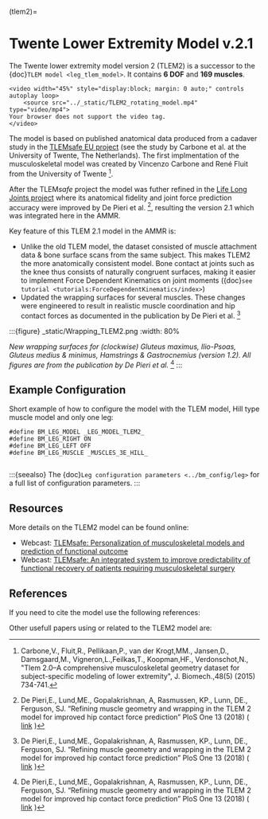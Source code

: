 (tlem2)=

# Twente Lower Extremity Model v.2.1

The Twente lower extremity model version 2 (TLEM2) is a successor to the {doc}`TLEM
model <leg_tlem_model>`. It contains **6 DOF** and **169
muscles**.

```{raw} html
<video width="45%" style="display:block; margin: 0 auto;" controls autoplay loop>
    <source src="../_static/TLEM2_rotating_model.mp4" type="video/mp4">
Your browser does not support the video tag.
</video>
```

The model is based on published anatomical data produced from a cadaver study in
the [TLEMsafe EU project](https://www.tlemsafe.eu/) (see the study by Carbone
et al. at the University of Twente, The Netherlands). The first implmentation of
the musculoskeletal model was created by Vincenzo Carbone and René Fluit from
the University of Twente [^cite_cfpk15].

After the TLEM*safe* project the model was futher refined
in the [Life
Long Joints project](https://lifelongjoints.eu/) where its anatomical
fidelity and joint force prediction accuracy were improved by De Pieri et al.
[^cite_dlgr17], resulting the version 2.1 which was integrated here in the AMMR.

Key feature of this TLEM 2.1 model in the AMMR is:

- Unlike the old TLEM model, the dataset consisted of muscle attachment data &
  bone surface scans from the same subject. This makes TLEM2 the more
  anatomically consistent model. Bone contact at joints such as the knee thus
  consists of naturally congruent surfaces, making it easier to implement
  Force Dependent Kinematics on joint moments ({doc}`see tutorial <tutorials:ForceDependentKinematics/index>`)
- Updated the wrapping surfaces for several muscles. These changes were engineered to
  result in realistic muscle coordination and hip contact forces as documented
  in the publication by De Pieri et al. [^cite_dlgr17]

:::{figure} _static/Wrapping_TLEM2.png
:width: 80%

*New wrapping surfaces for (clockwise) Gluteus maximus, Ilio-Psoas, Gluteus
medius & minimus, Hamstrings & Gastrocnemius (version 1.2). All figures are
from the publication by De Pieri et al.* [^cite_dlgr17]
:::

## Example Configuration

Short example of how to configure the model with the TLEM model, Hill type
muscle model and only one leg:

```AnyScriptDoc
#define BM_LEG_MODEL _LEG_MODEL_TLEM2_
#define BM_LEG_RIGHT ON
#define BM_LEG_LEFT OFF
#define BM_LEG_MUSCLE _MUSCLES_3E_HILL_
```

```{rst-class} float-right
```

:::{seealso}
The {doc}`Leg configuration parameters <../bm_config/leg>` for a
full list of configuration parameters.
:::

## Resources

More details on the TLEM2 model can be found online:

- Webcast: [TLEMsafe: Personalization of musculoskeletal models and prediction of functional outcome](https://www.anybodytech.com/downloads/documentation/#20150903)
- Webcast: [TLEMsafe: An integrated system to improve predictability of functional recovery of patients requiring musculoskeletal surgery](https://www.anybodytech.com/downloads/documentation/#20130305)

## References

If you need to cite the model use the following references:

[^cite_dlgr17]: De Pieri,E., Lund,ME., Gopalakrishnan, A, Rasmussen, KP., Lunn, DE., Ferguson, SJ.
    “Refining muscle geometry and wrapping in the TLEM 2 model for improved hip contact force prediction”
    PloS One 13 (2018) ( [link](https://journals.plos.org/plosone/article?id=10.1371/journal.pone.0204109) )

[^cite_cfpk15]: Carbone,V., Fluit,R., Pellikaan,P., van der Krogt,MM., Jansen,D., Damsgaard,M.,
    Vigneron,L.,Feilkas,T., Koopman,HF., Verdonschot,N.,
    "Tlem 2.0–A comprehensive musculoskeletal geometry dataset for subject-specific
    modeling of lower extremity", J. Biomech.,48(5) (2015) 734-741.

Other usefull papers using or related to the TLEM2 model are:

[^cite_ca16]: Carbone,V., "Subject-specific lower extremity modeling: personalization of
    musculoskeletal models using medical imaging and functional measurements",
    PhD thesis, University of Twente, Netherlands (2016).

[^cite_ckkv16]: Carbone,V., van der Krogt,MM., Koopman,HF., Verdonschot,N., "Sensitivity of subject-specific
    models to Hill muscle-tendon model parameters in simulations of gait",
    J. Biomech.,49 (2016) 1953-1960.
